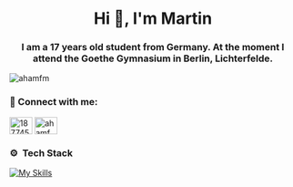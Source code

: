 <h1 align="center">Hi 👋, I'm Martin</h1>
<h3 align="center">I am a 17 years old student from Germany. At the moment I attend the Goethe Gymnasium in Berlin, Lichterfelde.</h3>

<p align="left"> <img src="https://komarev.com/ghpvc/?username=ahamfm&label=Profile%20views&color=0e75b6&style=flat" alt="ahamfm" /> </p>

<h3 align="left">🔗 Connect with me:</h3>
<p align="left">
<a href="https://stackoverflow.com/users/18774539" target="blank"><img align="center" src="https://raw.githubusercontent.com/rahuldkjain/github-profile-readme-generator/master/src/images/icons/Social/stack-overflow.svg" alt="18774539" height="30" width="40" /></a>
<a href="https://www.leetcode.com/ahamfm" target="blank"><img align="center" src="https://raw.githubusercontent.com/rahuldkjain/github-profile-readme-generator/master/src/images/icons/Social/leet-code.svg" alt="ahamfm" height="30" width="40" /></a>
</p>

<h3> ⚙ &nbsp;Tech Stack</h3>

[![My Skills](https://skillicons.dev/icons?i=java,python,js,html,css,sass,react,vite,threejs,discord,linux,nginx,nodejs,express,php,mongo,mysql,firebase,postman,figma,git,github,githubactions,gitlab,md,stackoverflow,vscode,eclipse,raspberrypi,blender)](https://mosemann.de)
